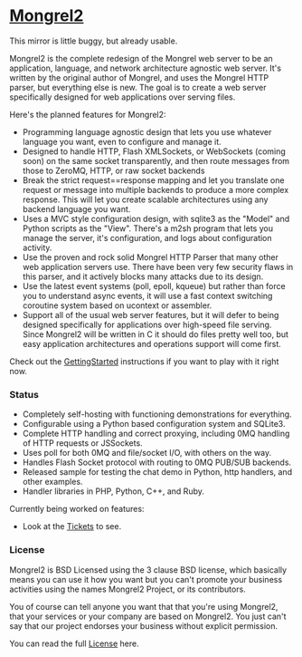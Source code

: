 [Mongrel2](http://mongrel2.org/home)
=============

This mirror is little buggy, but already usable.

Mongrel2 is the complete redesign of the Mongrel web server to be an application, language, and network architecture agnostic web server. It's written by the original author of Mongrel, and uses the Mongrel HTTP parser, but everything else is new. The goal is to create a web server specifically designed for web applications over serving files.

Here's the planned features for Mongrel2:
- Programming language agnostic design that lets you use whatever language you want, even to configure and manage it.
- Designed to handle HTTP, Flash XMLSockets, or WebSockets (coming soon) on the same socket transparently, and then route messages from those to ZeroMQ, HTTP, or raw socket backends
- Break the strict request==response mapping and let you translate one request or message into multiple backends to produce a more complex response. This will let you create scalable architectures using any backend language you want.
- Uses a MVC style configuration design, with sqlite3 as the "Model" and Python scripts as the "View". There's a m2sh program that lets you manage the server, it's configuration, and logs about configuration activity.
- Use the proven and rock solid Mongrel HTTP Parser that many other web application servers use. There have been very few security flaws in this parser, and it actively blocks many attacks due to its design.
- Use the latest event systems (poll, epoll, kqueue) but rather than force you to understand async events, it will use a fast context switching coroutine system based on ucontext or assembler.
- Support all of the usual web server features, but it will defer to being designed specifically for applications over high-speed file serving. Since Mongrel2 will be written in C it should do files pretty well too, but easy application architectures and operations support will come first.

Check out the [GettingStarted](http://mongrel2.org/wiki?name=GettingStarted) instructions if you want to play with it right now.

### Status ###
- Completely self-hosting with functioning demonstrations for everything.
- Configurable using a Python based configuration system and SQLite3.
- Complete HTTP handling and correct proxying, including 0MQ handling of HTTP requests or JSSockets.
- Uses poll for both 0MQ and file/socket I/O, with others on the way.
- Handles Flash Socket protocol with routing to 0MQ PUB/SUB backends.
- Released sample for testing the chat demo in Python, http handlers, and other examples.
- Handler libraries in PHP, Python, C++, and Ruby.

Currently being worked on features:
- Look at the [Tickets](http://www.mongrel2.com/reportlist) to see.

### License ###
Mongrel2 is BSD Licensed using the 3 clause BSD license, which basically means you can use it how you want but you can't promote your business activities using the names Mongrel2 Project, or its contributors.

You of course can tell anyone you want that that you're using Mongrel2, that your services or your company are based on Mongrel2. You just can't say that our project endorses your business without explicit permission.

You can read the full [License](http://mongrel2.org/wiki?name=License) here.
